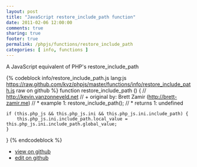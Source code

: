 ```yaml
---
layout: post
title: "JavaScript restore_include_path function"
date: 2011-02-06 12:00:00
comments: true
sharing: true
footer: true
permalink: /phpjs/functions/restore_include_path
categories: [ info, functions ]
---
```

A JavaScript equivalent of PHP's restore_include_path
<!-- more -->
{% codeblock info/restore_include_path.js lang:js https://raw.github.com/kvz/phpjs/master/functions/info/restore_include_path.js raw on github %}
function restore_include_path () {
    // http://kevin.vanzonneveld.net
    // +   original by: Brett Zamir (http://brett-zamir.me)
    // *     example 1: restore_include_path();
    // *     returns 1: undefined

    if (this.php_js && this.php_js.ini && this.php_js.ini.include_path) {
        this.php_js.ini.include_path.local_value = this.php_js.ini.include_path.global_value;
    }
}
{% endcodeblock %}
<ul>
 <li><a href="https://github.com/kvz/phpjs/blob/master/functions/info/restore_include_path.js">view on github</a></li>
 <li><a href="https://github.com/kvz/phpjs/edit/master/functions/info/restore_include_path.js">edit on github</a></li>
</ul>
